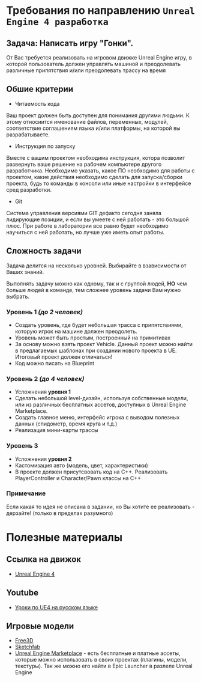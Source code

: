 # Требования по направлению `Unreal Engine 4 разработка`

## **Задача:** Написать игру "Гонки".
От Вас требуется реализовать на игровом движке Unreal Engine игру, в которой пользователь должен управлять машиной и преодолевать различные припятствия и/или преодолевать трассу на время

## **Обшие критерии**

* Читаемость кода

Ваш проект должен быть доступен для понимания другими людьми. К этому относиится именование файлов, переменных, модулей, соответствие соглашениям языка и/или платформы, на которой вы разрабатываете.

* Инструкция по запуску

Вместе с вашим проектом необходима инструкция, котора позволит развернуть ваше решение на рабочем компьютере другого разработчика. Необходимо указать, какое ПО необходимо для работы с проектом, какие действия необходимо сделать для запуска/сборки проекта, будь то команды в консоли или иные настройки в интерфейсе сред разработки.

* Git

Система управления версиями GIT дефакто сегодня заняла лидирующие позиции, и если вы умеете с ней работать - это большой плюс. При работе в лаборатории все равно будет необходимо научиться с ней работать, но лучше уже иметь опыт работы.

## **Сложность задачи**
Задача делится на несколько уровней. Выбирайте в взависимости от Ваших знаний.

Выполнять задачу можно как одному, так и с группой людей, **НО** чем больше людей в команде, тем сложнее уровень задачи Вам нужно выбрать. 

### **Уровень 1** *(до 2 человек)*
- Создать уровень, где будет небольшая трасса с припятствиями, которую игрок на машине должен преодолеть. 
- Уровень может быть простым, построенный на примитивах
- За основу можно взять проект Vehicle. Данный проект можно найти в предлагаемых шаблонах при создании нового проекта в UE. Итоговый проект должен отличаться!
- Код можно писать на Blueprint


### **Уровень 2** *(до 4 человек)*
- Усложнения **уровня 1**
- Сделать небольшой level-дизайн, используя собственные модели, или из различных бесплатных ассетов, доступных в Unreal Engine Marketplace.
- Создать главное меню, интерфейс игрока с выводом полезных данных (спидометр, время круга и т.д.)
- Реализация мини-карты трассы

### **Уровень 3**
- Усложнения **уровня 2**
- Кастомизация авто (модель, цвет, характеристики)
- В проекте должен присутсвовать код на С++. Реализовать PlayerController и Character/Pawn классы на C++

### **Примечание**
Если какая то идея не описана в задании, но Вы хотите ее реализовать - дерзайте! (только в пределах разумного)

# Полезные материалы

## Ссылка на движок
- [Unreal Engine 4](https://www.unrealengine.com)

## Youtube
- [Уроки по UE4 на русском языке](https://www.youtube.com/channel/UCLbkGIcYJxxL0tciH9RVebg)


## Игровые модели
- [Free3D](https://free3d.com/ru/)
- [Sketchfab](https://sketchfab.com/3d-models/popular)
- [Unreal Engine Marketplace](https://www.unrealengine.com/marketplace/en-US/store) - есть бесплатные и платные ассеты, которые можно использовать в своих проектах (плагины, модели, текстуры). Так же можно его найти в Epic Launcher в разлеле Unreal Engine